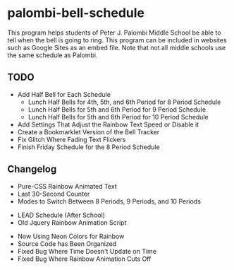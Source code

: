 # palombi-bell-schedule
This program helps students of Peter J. Palombi Middle School be
able to tell when the bell is going to ring. This program can be 
included in websites such as Google Sites as an embed file. Note
that not all middle schools use the same schedule as Palombi.

## TODO
* Add Half Bell for Each Schedule
  * Lunch Half Bells for 4th, 5th, and 6th Period for 8 Period Schedule
  * Lunch Half Bells for 5th and 6th Period for 9 Period Schedule
  * Lunch Half Bells for 5th and 6th Period for 10 Period Schedule
* Add Settings That Adjust the Rainbow Text Speed or Disable it
* Create a Bookmarklet Version of the Bell Tracker
* Fix Glitch Where Fading Text Flickers
* Finish Friday Schedule for the 8 Period Schedule 

## Changelog
+ Pure-CSS Rainbow Animated Text
+ Last 30-Second Counter
+ Modes to Switch Between 8 Periods, 9 Periods, and 10 Periods
- LEAD Schedule (After School)
- Old Jquery Rainbow Animation Script
* Now Using Neon Colors for Rainbow
* Source Code has Been Organized
* Fixed Bug Where Time Doesn't Update on Time
* Fixed Bug Where Rainbow Animation Cuts Off
